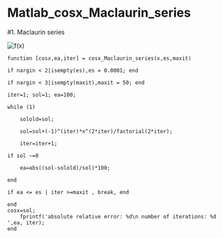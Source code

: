 # Matlab_cosx_Maclaurin_series
#1. Maclaurin series

![f(x)](https://user-images.githubusercontent.com/58385691/98422679-bb710f00-20cf-11eb-9d49-78f2bf13bbae.JPG)


```
function [cosx,ea,iter] = cosx_Maclaurin_series(x,es,maxit)
```
    if nargin < 2|isempty(es),es = 0.0001; end

    if nargin < 3|isempty(maxit),maxit = 50; end
    
    iter=1; sol=1; ea=100;

    while (1)
        
        solold=sol;
        
        sol=sol+(-1)^(iter)*x^(2*iter)/factorial(2*iter);
        
        iter=iter+1;
    
    if sol ~=0
        
        ea=abs((sol-solold)/sol)*100;
    
    end
    
    if ea <= es | iter >=maxit , break, end

    end
    cosx=sol;
        fprintf('absolute relative error: %d\n number of iterations: %d ',ea, iter);
    end

```
